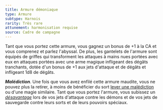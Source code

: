 ```yaml
---
title: Armure démoniaque
type: Armure
subtype: Harnois
rarity: Très rare
attunement: harmonisation requise
source: Cadre de campagne
---
```

Tant que vous portez cette armure, vous gagnez un bonus de +1 à la CA et vous comprenez et parlez l'abyssal. De plus, les gantelets de l'armure sont équipés de griffes qui transforment les attaques à mains nues portées avec eux en attaques portées avec une arme magique infligeant des dégâts tranchants, dotée d'un bonus de +1 aux jets d'attaque et de dégâts et infligeant 1d8 de dégâts.

_**Malédiction**_. Une fois que vous avez enfilé cette armure maudite, vous ne pouvez plus la retirer, à moins de bénéficier du sort [lever une malédiction](/grimoire/lever-une-malediction/) ou d'une magie similaire. Tant que vous portez l'armure, vous subissez un [_désavantage_](/utiliser-les-caracteristiques/#avantage-et-desavantage) lors de vos jets d'attaque contre les démons et de vos jets de sauvegarde contre leurs sorts et de leurs pouvoirs spéciaux.
